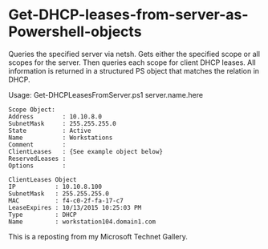 # Get-DHCP-leases-from-server-as-Powershell-objects

Queries the specified server via netsh.  Gets either the specified scope or all scopes for the server.  Then queries each scope for client DHCP leases.  All information is returned in a structured PS object that matches the relation in DHCP.

Usage: Get-DHCPLeasesFromServer.ps1 server.name.here

    Scope Object:
    Address        : 10.10.8.0
    SubnetMask     : 255.255.255.0
    State          : Active
    Name           : Workstations
    Comment        :
    ClientLeases   : {See example object below}
    ReservedLeases :
    Options        :

    ClientLeases Object
    IP           : 10.10.8.100
    SubnetMask   : 255.255.255.0
    MAC          : f4-c0-2f-fa-17-c7
    LeaseExpires : 10/13/2015 10:25:03 PM
    Type         : DHCP
    Name         : workstation104.domain1.com
 
This is a reposting from my Microsoft Technet Gallery.
